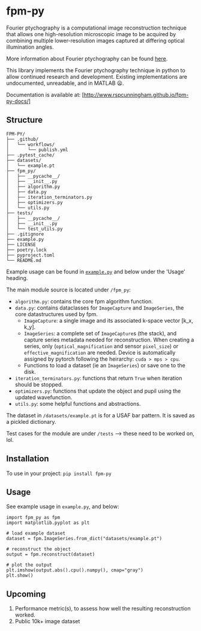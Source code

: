 # fpm-py

Fourier ptychography is a computational image reconstruction technique that allows one high-resolution microscopic image to be acquired by combining multiple lower-resolution images captured at differing optical illumination angles.

More information about Fourier ptychography can be found [here](https://en.wikipedia.org/wiki/Fourier_ptychography).

This library implements the Fourier ptychography technique in python to allow continued research and development. Existing implementations are undocumented, unreadable, and in MATLAB :frowning:.

Documentation is available at: [http://www.rspcunningham.github.io/fpm-py-docs/]

## Structure

```plaintext
FPM-PY/
├── .github/
│   └── workflows/
│       └── publish.yml
├── .pytest_cache/
├── datasets/
│   └── example.pt
├── fpm_py/
│   ├── __pycache__/
│   ├── __init__.py
│   ├── algorithm.py
│   ├── data.py
│   ├── iteration_terminators.py
│   ├── optimizers.py
│   └── utils.py
├── tests/
│   ├── __pycache__/
│   ├── __init__.py
│   └── test_utils.py
├── .gitignore
├── example.py
├── LICENSE
├── poetry.lock
├── pyproject.toml
└── README.md
```

Example usage can be found in [`example.py`](https://github.com/rspcunningham/fpm-py/blob/get-algo-working-with-real-data/example.py) and below under the 'Usage' heading.

The main module source is located under `/fpm_py`:

- `algorithm.py`: contains the core fpm algorithm function.
- `data.py`: contains dataclasses for `ImageCapture` and `ImageSeries`, the core datastructures used by fpm.
  - `ImageCapture`: a single image and its associated k-space vector [k_x, k_y].
  - `ImageSeries`: a complete set of `ImageCapture`s (the stack), and capture series metadata needed for reconstruction. When creating a series, only (`optical_magnification` and sensor `pixel_size`) or `effective_magnification` are needed. Device is automatically assigned by pytorch following the heirarchy: `cuda > mps > cpu`.
  - Functions to load a dataset (ie an `ImageSeries`) or save one to the disk.
- `iteration_terminators.py`: functions that return `True` when iteration should be stopped.
- `optimizers.py`: functions that update the object and pupil using the updated wavefunction.
- `utils.py`: some helpful functions and abstractions.

The dataset in `/datasets/example.pt` is for a USAF bar pattern. It is saved as a pickled dictionary.

Test cases for the module are under `/tests` --> these need to be worked on, lol.

## Installation

To use in your project: `pip install fpm-py`

## Usage

See example usage in `example.py`, and below:

```python3
import fpm_py as fpm
import matplotlib.pyplot as plt

# load example dataset
dataset = fpm.ImageSeries.from_dict("datasets/example.pt")

# reconstruct the object
output = fpm.reconstruct(dataset)

# plot the output
plt.imshow(output.abs().cpu().numpy(), cmap="gray")
plt.show()
```

## Upcoming

1. Performance metric(s), to assess how well the resulting reconstruction worked.
4. Public 10k+ image dataset
